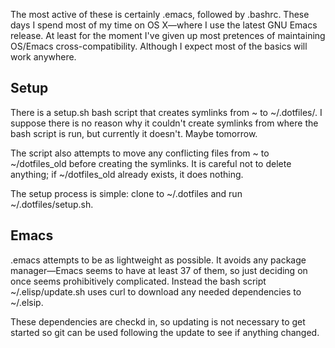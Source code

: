 The most active of these is certainly .emacs, followed by .bashrc. These days I
spend most of my time on OS X&mdash;where I use the latest GNU Emacs
release. At least for the moment I've given up most
pretences of maintaining OS/Emacs cross-compatibility. Although I expect
most of the basics will work anywhere.

Setup
-----

There is a setup.sh bash script that creates symlinks from ~ to
~/.dotfiles/. I suppose there is no reason why it couldn't create
symlinks from where the bash script is run, but currently it
doesn't. Maybe tomorrow.

The script also attempts to move any conflicting files from ~ to
~/dotfiles_old before creating the symlinks. It is careful not to delete
anything; if ~/dotfiles_old already exists, it does nothing.

The setup process is simple: clone to ~/.dotfiles and run
~/.dotfiles/setup.sh.

Emacs
-----

.emacs attempts to be as lightweight as possible. It avoids any package
manager&mdash;Emacs seems to have at least 37 of them, so just deciding
on once seems prohibitively complicated.  Instead the bash script
~/.elisp/update.sh uses curl to download any needed dependencies to
~/.elsip.

These dependencies are checkd in, so updating is not necessary to get
started so git can be used following the update to see if anything
changed.
